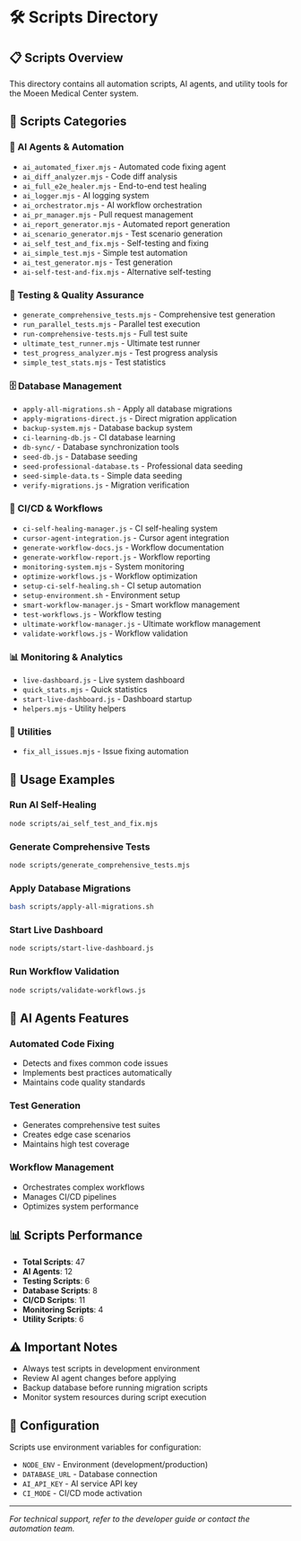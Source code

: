# 🛠️ Scripts Directory

## 📋 Scripts Overview
This directory contains all automation scripts, AI agents, and utility tools for the Moeen Medical Center system.

## 📁 Scripts Categories

### 🤖 AI Agents & Automation
- `ai_automated_fixer.mjs` - Automated code fixing agent
- `ai_diff_analyzer.mjs` - Code diff analysis
- `ai_full_e2e_healer.mjs` - End-to-end test healing
- `ai_logger.mjs` - AI logging system
- `ai_orchestrator.mjs` - AI workflow orchestration
- `ai_pr_manager.mjs` - Pull request management
- `ai_report_generator.mjs` - Automated report generation
- `ai_scenario_generator.mjs` - Test scenario generation
- `ai_self_test_and_fix.mjs` - Self-testing and fixing
- `ai_simple_test.mjs` - Simple test automation
- `ai_test_generator.mjs` - Test generation
- `ai-self-test-and-fix.mjs` - Alternative self-testing

### 🧪 Testing & Quality Assurance
- `generate_comprehensive_tests.mjs` - Comprehensive test generation
- `run_parallel_tests.mjs` - Parallel test execution
- `run-comprehensive-tests.mjs` - Full test suite
- `ultimate_test_runner.mjs` - Ultimate test runner
- `test_progress_analyzer.mjs` - Test progress analysis
- `simple_test_stats.mjs` - Test statistics

### 🗄️ Database Management
- `apply-all-migrations.sh` - Apply all database migrations
- `apply-migrations-direct.js` - Direct migration application
- `backup-system.mjs` - Database backup system
- `ci-learning-db.js` - CI database learning
- `db-sync/` - Database synchronization tools
- `seed-db.js` - Database seeding
- `seed-professional-database.ts` - Professional data seeding
- `seed-simple-data.ts` - Simple data seeding
- `verify-migrations.js` - Migration verification

### 🔧 CI/CD & Workflows
- `ci-self-healing-manager.js` - CI self-healing system
- `cursor-agent-integration.js` - Cursor agent integration
- `generate-workflow-docs.js` - Workflow documentation
- `generate-workflow-report.js` - Workflow reporting
- `monitoring-system.mjs` - System monitoring
- `optimize-workflows.js` - Workflow optimization
- `setup-ci-self-healing.sh` - CI setup automation
- `setup-environment.sh` - Environment setup
- `smart-workflow-manager.js` - Smart workflow management
- `test-workflows.js` - Workflow testing
- `ultimate-workflow-manager.js` - Ultimate workflow management
- `validate-workflows.js` - Workflow validation

### 📊 Monitoring & Analytics
- `live-dashboard.js` - Live system dashboard
- `quick_stats.mjs` - Quick statistics
- `start-live-dashboard.js` - Dashboard startup
- `helpers.mjs` - Utility helpers

### 🔧 Utilities
- `fix_all_issues.mjs` - Issue fixing automation

## 🚀 Usage Examples

### Run AI Self-Healing
```bash
node scripts/ai_self_test_and_fix.mjs
```

### Generate Comprehensive Tests
```bash
node scripts/generate_comprehensive_tests.mjs
```

### Apply Database Migrations
```bash
bash scripts/apply-all-migrations.sh
```

### Start Live Dashboard
```bash
node scripts/start-live-dashboard.js
```

### Run Workflow Validation
```bash
node scripts/validate-workflows.js
```

## 🤖 AI Agents Features

### Automated Code Fixing
- Detects and fixes common code issues
- Implements best practices automatically
- Maintains code quality standards

### Test Generation
- Generates comprehensive test suites
- Creates edge case scenarios
- Maintains high test coverage

### Workflow Management
- Orchestrates complex workflows
- Manages CI/CD pipelines
- Optimizes system performance

## 📊 Scripts Performance
- **Total Scripts**: 47
- **AI Agents**: 12
- **Testing Scripts**: 6
- **Database Scripts**: 8
- **CI/CD Scripts**: 11
- **Monitoring Scripts**: 4
- **Utility Scripts**: 6

## ⚠️ Important Notes
- Always test scripts in development environment
- Review AI agent changes before applying
- Backup database before running migration scripts
- Monitor system resources during script execution

## 🔧 Configuration
Scripts use environment variables for configuration:
- `NODE_ENV` - Environment (development/production)
- `DATABASE_URL` - Database connection
- `AI_API_KEY` - AI service API key
- `CI_MODE` - CI/CD mode activation

---
*For technical support, refer to the developer guide or contact the automation team.*